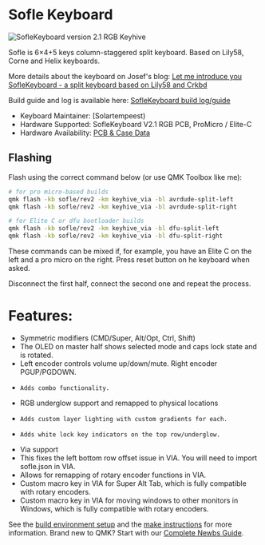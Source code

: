 # Sofle Keyboard

![SofleKeyboard version 2.1 RGB Keyhive](https://i.imgur.com/KdNmNCu.jpg)

Sofle is 6×4+5 keys column-staggered split keyboard. Based on Lily58, Corne and Helix keyboards.

More details about the keyboard on Josef's blog: [Let me introduce you SofleKeyboard - a split keyboard based on Lily58 and Crkbd](https://josef-adamcik.cz/electronics/let-me-introduce-you-sofle-keyboard-split-keyboard-based-on-lily58.html)

Build guide and log is available here: [SofleKeyboard build log/guide](https://josef-adamcik.cz/electronics/soflekeyboard-build-log-and-build-guide.html)

* Keyboard Maintainer: [Solartempeest)  
* Hardware Supported: SofleKeyboard V2.1 RGB PCB, ProMicro / Elite-C
* Hardware Availability: [PCB & Case Data](https://keyhive.xyz/shop/sofle)

## Flashing

Flash using the correct command below (or use QMK Toolbox like me):

```sh
# for pro micro-based builds
qmk flash -kb sofle/rev2 -km keyhive_via -bl avrdude-split-left
qmk flash -kb sofle/rev2 -km keyhive_via -bl avrdude-split-right

# for Elite C or dfu bootloader builds
qmk flash -kb sofle/rev2 -km keyhive_via -bl dfu-split-left
qmk flash -kb sofle/rev2 -km keyhive_via -bl dfu-split-right
```

These commands can be mixed if, for example, you have an Elite C on the left and a pro micro on the right.
Press reset button on he keyboard when asked.

Disconnect the first half, connect the second one and repeat the process.


# Features:

-   Symmetric modifiers (CMD/Super, Alt/Opt, Ctrl, Shift)
-   The OLED on master half shows selected mode and caps lock state and is rotated.
-   Left encoder controls volume up/down/mute. Right encoder PGUP/PGDOWN.
-	  Adds combo functionality.
-   RGB underglow support and remapped to physical locations
-	  Adds custom layer lighting with custom gradients for each.
-	  Adds white lock key indicators on the top row/underglow.
-   Via support
-   This fixes the left bottom row offset issue in VIA. You will need to import sofle.json in VIA.
-   Allows for remapping of rotary encoder functions in VIA.
-   Custom macro key in VIA for Super Alt Tab, which is fully compatible with rotary encoders.
-   Custom macro key in VIA for moving windows to other monitors in Windows, which is fully compatible with rotary encoders.


See the [build environment setup](https://docs.qmk.fm/#/getting_started_build_tools) and the [make instructions](https://docs.qmk.fm/#/getting_started_make_guide) for more information. Brand new to QMK? Start with our [Complete Newbs Guide](https://docs.qmk.fm/#/newbs).

